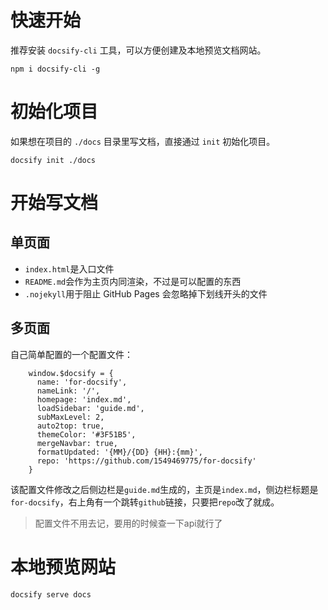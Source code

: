 # 快速开始
推荐安装 `docsify-cli` 工具，可以方便创建及本地预览文档网站。
```
npm i docsify-cli -g
```

# 初始化项目
如果想在项目的 `./docs` 目录里写文档，直接通过 `init` 初始化项目。

```
docsify init ./docs
```

# 开始写文档
## 单页面
* `index.html`是入口文件
* `README.md`会作为主页内同渲染，不过是可以配置的东西
* `.nojekyll`用于阻止 GitHub Pages 会忽略掉下划线开头的文件
## 多页面
自己简单配置的一个配置文件：
```
    window.$docsify = {
      name: 'for-docsify',
      nameLink: '/',
      homepage: 'index.md',
      loadSidebar: 'guide.md',
      subMaxLevel: 2,
      auto2top: true,
      themeColor: '#3F51B5',
      mergeNavbar: true,
      formatUpdated: '{MM}/{DD} {HH}:{mm}',
      repo: 'https://github.com/1549469775/for-docsify'
    }
```
该配置文件修改之后侧边栏是`guide.md`生成的，主页是`index.md`，侧边栏标题是`for-docsify`，右上角有一个跳转`github`链接，只要把`repo`改了就成。
> 配置文件不用去记，要用的时候查一下api就行了

# 本地预览网站
```
docsify serve docs
```
